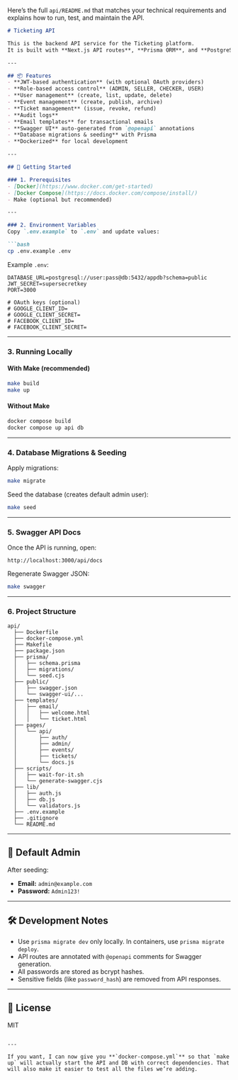 Here’s the full `api/README.md` that matches your technical requirements and explains how to run, test, and maintain the API.

````markdown
# Ticketing API

This is the backend API service for the Ticketing platform.  
It is built with **Next.js API routes**, **Prisma ORM**, and **PostgreSQL**.

---

## 📦 Features
- **JWT-based authentication** (with optional OAuth providers)
- **Role-based access control** (ADMIN, SELLER, CHECKER, USER)
- **User management** (create, list, update, delete)
- **Event management** (create, publish, archive)
- **Ticket management** (issue, revoke, refund)
- **Audit logs**
- **Email templates** for transactional emails
- **Swagger UI** auto-generated from `@openapi` annotations
- **Database migrations & seeding** with Prisma
- **Dockerized** for local development

---

## 🚀 Getting Started

### 1. Prerequisites
- [Docker](https://www.docker.com/get-started)
- [Docker Compose](https://docs.docker.com/compose/install/)
- Make (optional but recommended)

---

### 2. Environment Variables
Copy `.env.example` to `.env` and update values:

```bash
cp .env.example .env
````

Example `.env`:

```env
DATABASE_URL=postgresql://user:pass@db:5432/appdb?schema=public
JWT_SECRET=supersecretkey
PORT=3000

# OAuth keys (optional)
# GOOGLE_CLIENT_ID=
# GOOGLE_CLIENT_SECRET=
# FACEBOOK_CLIENT_ID=
# FACEBOOK_CLIENT_SECRET=
```

---

### 3. Running Locally

#### With Make (recommended)

```bash
make build
make up
```

#### Without Make

```bash
docker compose build
docker compose up api db
```

---

### 4. Database Migrations & Seeding

Apply migrations:

```bash
make migrate
```

Seed the database (creates default admin user):

```bash
make seed
```

---

### 5. Swagger API Docs

Once the API is running, open:

```
http://localhost:3000/api/docs
```

Regenerate Swagger JSON:

```bash
make swagger
```

---

### 6. Project Structure

```
api/
  ├── Dockerfile
  ├── docker-compose.yml
  ├── Makefile
  ├── package.json
  ├── prisma/
  │   ├── schema.prisma
  │   ├── migrations/
  │   └── seed.cjs
  ├── public/
  │   ├── swagger.json
  │   └── swagger-ui/...
  ├── templates/
  │   ├── email/
  │   │   ├── welcome.html
  │   │   └── ticket.html
  ├── pages/
  │   └── api/
  │       ├── auth/
  │       ├── admin/
  │       ├── events/
  │       ├── tickets/
  │       └── docs.js
  ├── scripts/
  │   ├── wait-for-it.sh
  │   └── generate-swagger.cjs
  ├── lib/
  │   ├── auth.js
  │   ├── db.js
  │   └── validators.js
  ├── .env.example
  ├── .gitignore
  └── README.md
```

---

## 🔑 Default Admin

After seeding:

* **Email:** `admin@example.com`
* **Password:** `Admin123!`

---

## 🛠 Development Notes

* Use `prisma migrate dev` only locally. In containers, use `prisma migrate deploy`.
* API routes are annotated with `@openapi` comments for Swagger generation.
* All passwords are stored as bcrypt hashes.
* Sensitive fields (like `password_hash`) are removed from API responses.

---

## 📜 License

MIT

```

---

If you want, I can now give you **`docker-compose.yml`** so that `make up` will actually start the API and DB with correct dependencies. That will also make it easier to test all the files we’re adding.
```

